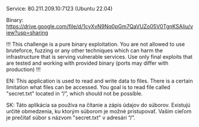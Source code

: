 Service: 80.211.209.10:7123 (Ubuntu 22.04)

Binary: https://drive.google.com/file/d/1cyXvN9Nq0pGm7QaVUZo05V0TgnKSAIiu/view?usp=sharing

!!! This challenge is a pure binary exploitation. You are not allowed to use bruteforce, fuzzing or any other techniques which can harm the infrastructure that is serving vulnerable services. Use only final exploits that are tested and working with provided binary (ports may differ with production) !!!

EN: This application is used to read and write data to files. There is a certain limitation what files can be accessed. You goal is to read file called "secret.txt" located in “/”, which should not be possible.

SK: Táto aplikácia sa používa na čítanie a zápis údajov do súborov. Existujú určité obmedzenia, ku ktorým súborom je možné pristupovať. Vaším cieľom je prečítať súbor s názvom "secret.txt" v adresári “/”.